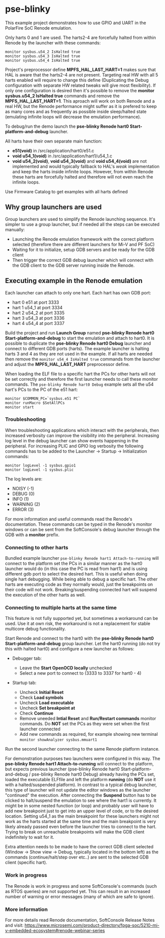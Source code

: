 # pse-blinky

This example project demonstrates how to use GPIO and UART in the PolarFire SoC Renode emulation.

Only harts 0 and 1 are used. The harts2-4 are forcefully halted from within Renode by the 
launcher with these commands:

```
monitor sysbus.u54_2 IsHalted true
monitor sysbus.u54_3 IsHalted true
monitor sysbus.u54_4 IsHalted true
```

Project's preprocessor define **MPFS_HAL_LAST_HART=1** makes sure that HAL is aware that 
the harts2-4 are not present. Targeting real HW with all 5 harts enabled will require to 
change this define (Duplicating the Debug configuration with separate HW related tweaks will 
give most flexibility). If only one configuration is desired then it's possible to 
remove the **monitor sysbus.u54_2 IsHalted true** commands and remove the **MPFS_HAL_LAST_HART=1**. 
This aproach will work on both Renode and a real HW, but the Renode performance might 
suffer as it is prefered to keep as many cores and as frequently as possible inside 
sleep/halted state (emulating infinite loops will decrease the emulation performance).

To debug/run the demo launch the **pse-blinky Renode hart0 Start-platform-and-debug** launcher.

All harts have their own separate main function:

- **e51(void)** in /src/application/hart0/e51.c
- **void u54_1(void)** in /src/application/hart1/u54_1.c
- **void u54_2(void)**, **void u54_3(void)** and **void u54_4(void)** are not implemented and would typically fallback to HAL's *weak* implementation and keep the harts inside infinite loops. However, from within Renode these harts are forcefully halted and therefore will not even reach the infinite loops.

Use Firmware Catalog to get examples with all harts defined

## Why group launchers are used

Group launchers are used to simplify the Renode launching sequence. It's simpler to 
use a group launcher, but if needed all the steps can be executed manually: 
 - Launching the Renode emulation framework with the correct platform selected (therefore there are different launchers for Mi-V and PF SoC) 
 - Waiting for it to initialize, setup GDB servers and be ready for the GDB client
 - Then trigger the correct GDB debug launcher which will connect with the GDB client to the GDB server running inside the Renode.
 
## Executing example in the Renode emulation

Each launcher can attach to only one hart. Each hart has own GDB port:

- hart 0 e51 at port 3333
- hart 1 u54_1 at port 3334
- hart 2 u54_2 at port 3335
- hart 3 u54_3 at port 3336
- hart 4 u54_4 at port 3337

Build the project and run **Launch Group** named **pse-blinky Renode hart0 Start-platform-and-debug** 
to start the emulation and attach to hart0. It is possible to duplicate the 
**pse-blinky Renode hart0 Debug** launcher and connect to different GDB ports (harts).
The example launcher is halting harts 3 and 4 as they are not used in the example. If all 
harts are needed then remove the `monitor u54_4 IsHalted true` commands from the launcher 
and adjust the **MPFS_HAL_LAST_HART** preprocessor define.

When loading the ELF file to a specific hart the PCs for other harts will not be set correctly and
therefore the first launcher needs to call these monitor commands. The 
`pse-blinky Renode hart0 Debug` example sets all the u54 hart's PCs to the PC 
of the e51 hart:


```
monitor $COMMON_PC=`sysbus.e51 PC`
monitor runMacro $SetAllPCs
monitor start
```

### Troubleshooting

When troubleshooting applications which interact with the peripherals, then increased
verbosity can improve the visibility into the peripheral. Increasing log level
in the debug launcher can show events happening in the peripheral. For increasing
PLIC and GPIO log verbosity the following commands has to be added to the
Launcher -> Startup -> Initialization commands:

```
monitor logLevel -1 sysbus.gpio1
monitor logLevel -1 sysbus.plic
```

The log levels are:

- NOISY (-1)
- DEBUG (0)
- INFO (1)
- WARNING (2)
- ERROR (3)

For more information and useful commands read the Renode's documentation. These
commands can be typed in the Renode's monitor windows or can be sent from the
SoftConsole's debug launcher through the GDB with a **monitor** prefix.

### Connecting to other harts

Bundled example launcher `pse-blinky Renode hart1 Attach-to-running` will connect 
to the platform set the PCs in a similar manner as the hart0 launcher would do 
(in this case the PC is read from hart1) and is using different gdb port to select 
the desired hart. This is useful when doing single hart debugging. While being able 
to debug a specific hart. The other harts are executing code as they normally would, 
just the breakpoints on their code will not work. Breaking/suspending 
connected hart will suspend the execution of the other harts as well.

### Connecting to multiple harts at the same time

This feature is not fully supported yet, but sometimes a workaround can be used.
Use it at own risk, the workaround is not a replacement for stable multicore debug functionality.

Start Renode and connect to the hart0 with the **pse-blinky Renode hart0 Start-platform-and-debug**
group launcher. Let the hart0 running (do not try this with halted hart0) and configure 
a new launcher as follows:

- Debugger tab:
    - Leave the **Start OpenOCD locally** unchecked
    - Select a new port to connect to (3333 to 3337 for hart0 - 4)
    
- Startup tab:
    - Uncheck **Initial Reset**
    - Check **Load symbols**
    - Uncheck **Load executable**
    - Uncheck **Set breakpoint at**
    - Check **Continue**
    - Remove uneeded **Intial Reset** and **Run/Restart commands** monitor commands. Do **NOT** set the PCs as they were set when the first launcher connected
    - Add new commands as required, for example showing new terminal `monitor showAnalyzer sysbus.mmuart1`

Run the second launcher connecting to the same Renode platform instance.

For demonstration purposes two launchers were configured in this way. 
The **pse-blinky Renode hart1 Attach-to-running** will connect to the platform, 
but expects previous launcher (pse-blinky Renode hart0 Start-platform-and-debug / 
pse-blinky Renode hart0 Debug) already having the PCs set, loaded the executable ELFfile 
and left the platform **running** (do **NOT** use it with a halted/suspended platform). 
In contrast to a typical debug launcher, this type of launcher will not update 
the editor windows as the launcher "continued" the execution. After connecting 
the **Suspend** button has to be clicked to halt/suspend the emulation to see 
where the hart1 is currently. It might be in some nested function (or loop) and probably
user will have to add new breakpoint just to get into an upper level of code, or
to the desired location. Setting u54_1 as the main breakpoint for
these launchers might not work as the harts started at the same time and the
main breakpoint is very likely already passed even before the launcher tries to
connect to the hart. Trying to break on unreachable breakpoints will make the 
GDB client indefinitely to wait for it.

Extra attention needs to be made
to have the correct GDB client selected (Window ->  Show view -> Debug, typically 
located in the bottom left) as the commands (continue/halt/step over etc..)
are sent to the selected GDB client (specific hart). 


### Work in progress
The Renode is work in progress and some SoftConsole's commands (such as RTOS queries)
are not supported yet. This can result in an increased number of warning or error
messages (many of which are safe to ignore). 

### More information
For more details read Renode documentation, SoftConsole Release Notes and visit:
https://www.microsemi.com/product-directory/fpga-soc/5210-mi-v-embedded-ecosystem#renode-webinar-series

